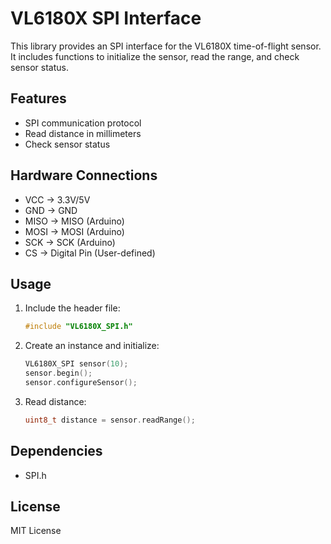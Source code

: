 # VL6180X SPI Interface

This library provides an SPI interface for the VL6180X time-of-flight sensor. It includes functions to initialize the sensor, read the range, and check sensor status.

## Features

* SPI communication protocol
* Read distance in millimeters
* Check sensor status

## Hardware Connections

* VCC → 3.3V/5V
* GND → GND
* MISO → MISO (Arduino)
* MOSI → MOSI (Arduino)
* SCK → SCK (Arduino)
* CS → Digital Pin (User-defined)

## Usage

1. Include the header file:

   ```cpp
   #include "VL6180X_SPI.h"
   ```
2. Create an instance and initialize:

   ```cpp
   VL6180X_SPI sensor(10);
   sensor.begin();
   sensor.configureSensor();
   ```
3. Read distance:

   ```cpp
   uint8_t distance = sensor.readRange();
   ```

## Dependencies

* SPI.h

## License

MIT License
